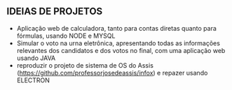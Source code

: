 ## IDEIAS DE PROJETOS

   - Aplicação web de calculadora, tanto para contas diretas quanto para fórmulas, usando NODE e MYSQL
   - Simular o voto na urna eletrônica, apresentando todas as informações relevantes dos candidatos e dos votos no final, com uma aplicação web usando JAVA
   - reproduzir o projeto de sistema de OS do Assis (https://github.com/professorjosedeassis/infox) e repazer usando ELECTRON

